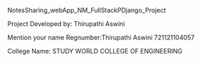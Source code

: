 NotesSharing_webApp_NM_FullStackPDjango_Project

Project Developed by: Thirupathi Aswini

Mention your name Regnumber:Thirupathi Aswini 721121104057

College Name: STUDY WORLD COLLEGE OF ENGINEERING

